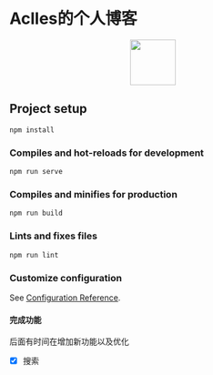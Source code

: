 # Aclles的个人博客
<p align="center">
  <img width="80" src="http://www.mccsdl.top/images/logo.png"/>
</p>

## Project setup
```
npm install
```

### Compiles and hot-reloads for development
```
npm run serve
```

### Compiles and minifies for production
```
npm run build
```

### Lints and fixes files
```
npm run lint
```

### Customize configuration
See [Configuration Reference](https://cli.vuejs.org/config/).
#### 完成功能
后面有时间在增加新功能以及优化
- [x] 搜索